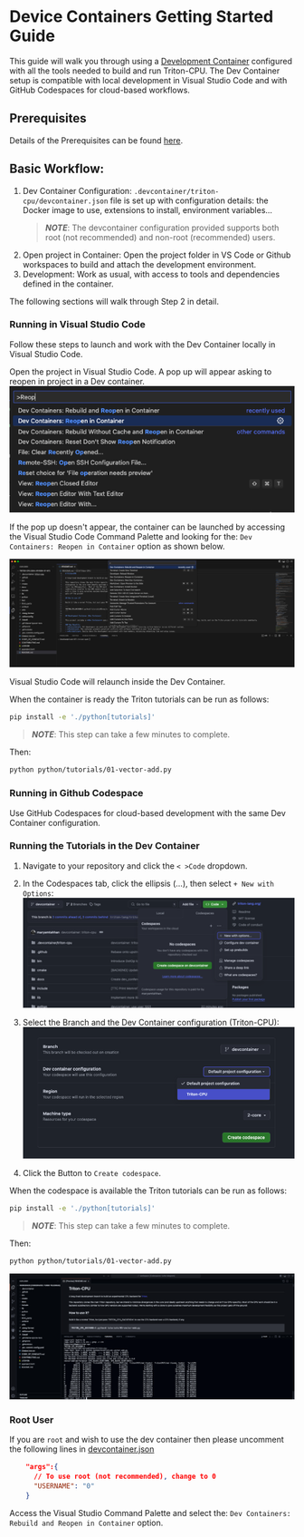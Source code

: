 # Device Containers Getting Started Guide

This guide will walk you through using a [Development Container](https://containers.dev/)
configured with all the tools needed to build and run Triton-CPU. The Dev
Container setup is compatible with local development in Visual Studio Code
and with GitHub Codespaces for cloud-based workflows.

## Prerequisites

Details of the Prerequisites can be found [here](https://code.visualstudio.com/docs/devcontainers/tutorial#_prerequisites).

## Basic Workflow:

1. Dev Container Configuration: `.devcontainer/triton-cpu/devcontainer.json`
   file is set up with configuration details: the Docker image to use,
   extensions to install, environment variables...
   > **_NOTE_**: The devcontainer configuration provided supports both root
   (not recommended) and non-root (recommended) users.
2. Open project in Container: Open the project folder in VS Code or Github
   workspaces to build and attach the development environment.
3. Development: Work as usual, with access to tools and dependencies defined
   in the container.

The following sections will walk through Step 2 in detail.

### Running in Visual Studio Code

Follow these steps to launch and work with the Dev Container locally in Visual
Studio Code.

Open the project in Visual Studio Code. A pop up will appear asking to reopen
in project in a Dev container.
![reopen-in-container](./images/reopen-in-container.png)

If the pop up doesn't appear, the container can be launched by accessing the
Visual Studio Code Command Palette and looking for the: `Dev Containers: Reopen in Container`
option as shown below.

![reopen-in-container](./images/rebuild-container.png)

Visual Studio Code will relaunch inside the Dev Container.

When the container is ready the Triton tutorials can be run as follows:

```bash
pip install -e './python[tutorials]'
```

> **_NOTE_**: This step can take a few minutes to complete.

Then:

```bash
python python/tutorials/01-vector-add.py
```

### Running in Github Codespace

Use GitHub Codespaces for cloud-based development with the same Dev Container configuration.

### Running the Tutorials in the Dev Container

1. Navigate to your repository and click the `< >Code` dropdown.

2. In the Codespaces tab, click the ellipsis (...), then select `+ New with Options`:
![codespaces-options](./images/codespaces-options.png)

3. Select the Branch and the Dev Container configuration (Triton-CPU):
![codespaces-config](./images/codespaces-config.png)

4. Click the Button to `Create codespace`.

When the codespace is available the Triton tutorials can be run as follows:

```bash
pip install -e './python[tutorials]'
```

> **_NOTE_**: This step can take a few minutes to complete.

Then:

```bash
python python/tutorials/01-vector-add.py
```

![codespace-example](./images/codespace-example.png)

### Root User

If you are `root` and wish to use the dev container then please uncomment
the following lines in [devcontainer.json](./../triton-cpu/devcontainer.json)

```json
    "args":{
      // To use root (not recommended), change to 0
      "USERNAME": "0"
    }
```

Access the Visual Studio Command Palette and select the:
`Dev Containers: Rebuild and Reopen in Container` option.
